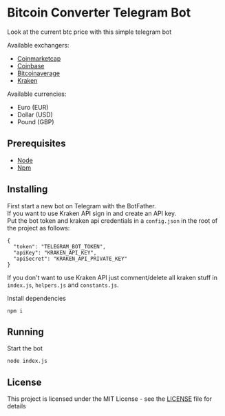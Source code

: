 # Bitcoin Converter Telegram Bot

Look at the current btc price with this simple telegram bot

Available exchangers:
* [Coinmarketcap](https://coinmarketcap.com)
* [Coinbase](https://www.coinbase.com)
* [Bitcoinaverage](https://bitcoinaverage.com)
* [Kraken](https://www.kraken.com)

Available currencies:
* Euro (EUR)
* Dollar (USD)
* Pound (GBP)

## Prerequisites

* [Node](https://nodejs.org/it/)
* [Npm](https://www.npmjs.com/)

## Installing

First start a new bot on Telegram with the BotFather.\
If you want to use Kraken API sign in and create an API key.\
Put the bot token and kraken api credentials in a `config.json` in the root of the project as follows:

```
{
  "token": "TELEGRAM_BOT_TOKEN",
  "apiKey": "KRAKEN_API_KEY",
  "apiSecret": "KRAKEN_API_PRIVATE_KEY"
}
```

If you don't want to use Kraken API just comment/delete all kraken stuff in `index.js`, `helpers.js` and `constants.js`.

Install dependencies

```
npm i
```

## Running

Start the bot

```
node index.js
```

## License

This project is licensed under the MIT License - see the [LICENSE](LICENSE) file for details